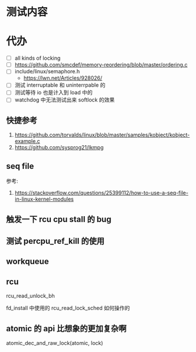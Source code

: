 # 测试内容

# 代办
- [ ] all kinds of locking
- [ ] https://github.com/smcdef/memory-reordering/blob/master/ordering.c
- [ ] include/linux/semaphore.h
  - https://lwn.net/Articles/928026/
- [ ] 测试 interruptable 和 uninterrpable 的
- [ ] 测试等待 io 也是计入到 load 中的
- [ ] watchdog 中无法测试出来 softlock 的效果

## 快捷参考
1. https://github.com/torvalds/linux/blob/master/samples/kobject/kobject-example.c
2. https://github.com/sysprog21/lkmpg

## seq file
参考:
1. https://stackoverflow.com/questions/25399112/how-to-use-a-seq-file-in-linux-kernel-modules

## 触发一下 rcu cpu stall 的 bug

## 测试 percpu_ref_kill 的使用

## workqueue

## rcu
rcu_read_unlock_bh

fd_install 中使用的 rcu_read_lock_sched 如何操作的

## atomic 的 api 比想象的更加复杂啊
atomic_dec_and_raw_lock(atomic, lock)
